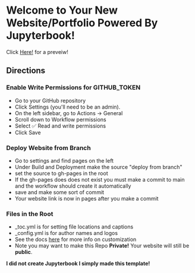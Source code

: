 # Welcome to Your New Website/Portfolio Powered By Jupyterbook!

Click [Here!](https://efsa95.github.io/TemplateJupyterBookSetup/README.html) for a preveiw!

## Directions 

 ### Enable Write Permissions for GITHUB_TOKEN
 - Go to your GitHub repository
 - Click Settings (you'll need to be an admin).
 - On the left sidebar, go to Actions → General
 - Scroll down to Workflow permissions
 - Select ✅ Read and write permissions
 - Click Save

### Deploy Website from Branch
- Go to settings and find pages on the left
- Under Build and Deployment make the source "deploy from branch"
- set the source to gh-pages in the root
- If the gh-pages does does not exist you must make a commit to main and the workflow should create it automatically
- save and make some sort of commit
- Your website link is now in pages after you make a commit

### Files in the Root
- _toc.yml is for setting file locations and captions
- _config.yml is for author names and logos
- See the docs [here](https://jupyterbook.org/en/stable/intro.html) for more info on customization
- Note you may want to make this Repo **Private!** Your website will still be **public**.

**I did not create Jupyterbook I simply made this template!**
